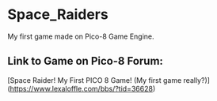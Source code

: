 # Space_Raiders
My first game made on Pico-8 Game Engine.

## Link to Game on Pico-8 Forum:
[Space Raider! My First PICO 8 Game! (My first game really?)] (https://www.lexaloffle.com/bbs/?tid=36628)
